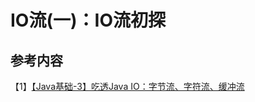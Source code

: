 # IO流(一)：IO流初探



## 参考内容

【1】[【Java基础-3】吃透Java IO：字节流、字符流、缓冲流](https://blog.csdn.net/mu_wind/article/details/108674284)